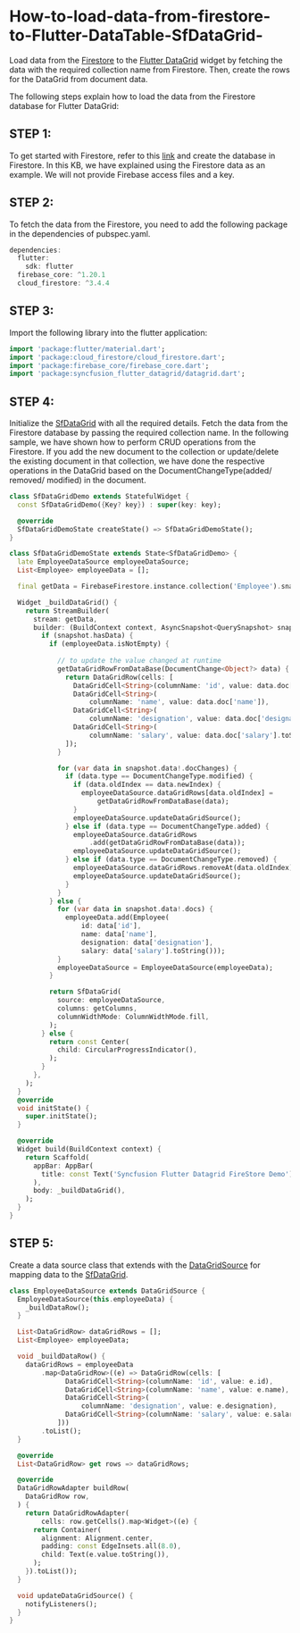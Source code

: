 # How-to-load-data-from-firestore-to-Flutter-DataTable-SfDataGrid-

Load data from the [Firestore](https://firebase.google.com/docs/firestore) to the [Flutter DataGrid](https://www.syncfusion.com/flutter-widgets/flutter-datagrid) widget by fetching the data with the required collection name from Firestore. Then, create the rows for the DataGrid from document data.

The following steps explain how to load the data from the Firestore database for Flutter DataGrid:

## STEP 1:
To get started with Firestore, refer to this [link](https://firebase.google.com/docs/firestore) and create the database in Firestore. In this KB, we have explained using the Firestore data as an example. We will not provide Firebase access files and a key. 

## STEP 2: 
To fetch the data from the Firestore, you need to add the following package in the dependencies of pubspec.yaml.

```dart
dependencies:
  flutter:
    sdk: flutter
  firebase_core: ^1.20.1
  cloud_firestore: ^3.4.4

```

## STEP 3: 
Import the following library into the flutter application:

```dart
import 'package:flutter/material.dart';
import 'package:cloud_firestore/cloud_firestore.dart';
import 'package:firebase_core/firebase_core.dart';
import 'package:syncfusion_flutter_datagrid/datagrid.dart';
```
## STEP 4: 
Initialize the [SfDataGrid](https://pub.dev/documentation/syncfusion_flutter_datagrid/latest/datagrid/SfDataGrid-class.html) with all the required details. Fetch the data from the Firestore database by passing the required collection name.  In the following sample, we have shown how to perform CRUD operations from the Firestore. If you add the new document to the collection or update/delete the existing document in that collection, we have done the respective operations in the DataGrid based on the DocumentChangeType(added/ removed/ modified) in the document. 

```dart
class SfDataGridDemo extends StatefulWidget {
  const SfDataGridDemo({Key? key}) : super(key: key);

  @override
  SfDataGridDemoState createState() => SfDataGridDemoState();
}

class SfDataGridDemoState extends State<SfDataGridDemo> {
  late EmployeeDataSource employeeDataSource;
  List<Employee> employeeData = [];

  final getData = FirebaseFirestore.instance.collection('Employee').snapshots();

  Widget _buildDataGrid() {
    return StreamBuilder(
      stream: getData,
      builder: (BuildContext context, AsyncSnapshot<QuerySnapshot> snapshot) {
        if (snapshot.hasData) {
          if (employeeData.isNotEmpty) {
            
            // to update the value changed at runtime
            getDataGridRowFromDataBase(DocumentChange<Object?> data) {
              return DataGridRow(cells: [
                DataGridCell<String>(columnName: 'id', value: data.doc['id']),
                DataGridCell<String>(
                    columnName: 'name', value: data.doc['name']),
                DataGridCell<String>(
                    columnName: 'designation', value: data.doc['designation']),
                DataGridCell<String>(
                    columnName: 'salary', value: data.doc['salary'].toString()),
              ]);
            }

            for (var data in snapshot.data!.docChanges) {
              if (data.type == DocumentChangeType.modified) {
                if (data.oldIndex == data.newIndex) {
                  employeeDataSource.dataGridRows[data.oldIndex] =
                      getDataGridRowFromDataBase(data);
                }
                employeeDataSource.updateDataGridSource();
              } else if (data.type == DocumentChangeType.added) {
                employeeDataSource.dataGridRows
                    .add(getDataGridRowFromDataBase(data));
                employeeDataSource.updateDataGridSource();
              } else if (data.type == DocumentChangeType.removed) {
                employeeDataSource.dataGridRows.removeAt(data.oldIndex);
                employeeDataSource.updateDataGridSource();
              }
            }
          } else {
            for (var data in snapshot.data!.docs) {
              employeeData.add(Employee(
                  id: data['id'],
                  name: data['name'],
                  designation: data['designation'],
                  salary: data['salary'].toString()));
            }
            employeeDataSource = EmployeeDataSource(employeeData);
          }

          return SfDataGrid(
            source: employeeDataSource,
            columns: getColumns,
            columnWidthMode: ColumnWidthMode.fill,
          );
        } else {
          return const Center(
            child: CircularProgressIndicator(),
          );
        }
      },
    );
  }
  @override
  void initState() {
    super.initState();
  }

  @override
  Widget build(BuildContext context) {
    return Scaffold(
      appBar: AppBar(
        title: const Text('Syncfusion Flutter Datagrid FireStore Demo'),
      ),
      body: _buildDataGrid(),
    );
  }
}

```

## STEP 5: 
Create a data source class that extends with the [DataGridSource](https://pub.dev/documentation/syncfusion_flutter_datagrid/latest/datagrid/DataGridSource-class.html) for mapping data to the [SfDataGrid](https://pub.dev/documentation/syncfusion_flutter_datagrid/latest/datagrid/SfDataGrid-class.html).

```dart
class EmployeeDataSource extends DataGridSource {
  EmployeeDataSource(this.employeeData) {
    _buildDataRow();
  }

  List<DataGridRow> dataGridRows = [];
  List<Employee> employeeData;

  void _buildDataRow() {
    dataGridRows = employeeData
        .map<DataGridRow>((e) => DataGridRow(cells: [
              DataGridCell<String>(columnName: 'id', value: e.id),
              DataGridCell<String>(columnName: 'name', value: e.name),
              DataGridCell<String>(
                  columnName: 'designation', value: e.designation),
              DataGridCell<String>(columnName: 'salary', value: e.salary),
            ]))
        .toList();
  }

  @override
  List<DataGridRow> get rows => dataGridRows;

  @override
  DataGridRowAdapter buildRow(
    DataGridRow row,
  ) {
    return DataGridRowAdapter(
        cells: row.getCells().map<Widget>((e) {
      return Container(
        alignment: Alignment.center,
        padding: const EdgeInsets.all(8.0),
        child: Text(e.value.toString()),
      );
    }).toList());
  }

  void updateDataGridSource() {
    notifyListeners();
  }
}

```